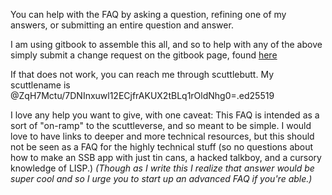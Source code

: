 You can help with the FAQ by asking a question, refining one of my answers, or submitting an entire question and answer.

I am using gitbook to assemble this all, and so to help with any of the above simply submit a change request on the gitbook page, found [here](https://www.gitbook.com/book/nelsonian/ssb-faq/edit#/edit/master/README.md?_k=4k2qxt)

If that does not work, you can reach me through scuttlebutt.  My scuttlename is @ZqH7Mctu/7DNInxuwl12ECjfrAKUX2tBLq1rOldNhg0=.ed25519

I love any help you want to give, with one caveat: This FAQ is intended as a sort of "on-ramp" to the scuttleverse, and so meant to be simple.  I would love to have links to deeper and more technical resources, but this should not be seen as a FAQ for the highly technical stuff (so no questions about how to make an SSB app  with just tin cans, a hacked talkboy, and a cursory knowledge of LISP.)
*(Though as I write this I realize that answer would be super cool and so I urge you to start up an advanced FAQ if you're able.)*



